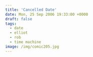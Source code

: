 ```yaml
---
title: 'Cancelled Date'
date: Mon, 25 Sep 2006 19:33:00 +0000
draft: false
tags:
  - date
  - elliot
  - rob
  - time machine
image: /img/comic205.jpg
---
```


